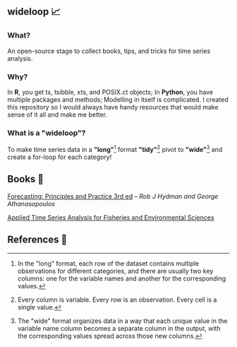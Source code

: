 ## wideloop 📈

### What?

An open-source stage to collect books, tips, and tricks for time series analysis.

### Why?

In **R**, you get ts, tsibble, xts, and POSIX.ct objects; In **Python**, you have multiple packages and methods; Modelling in itself is complicated. I created this repository so I would always have handy resources that would make sense of it all and make me better.

### What is a "wideloop"?

To make time series data in a **"long"**[^1] format **"tidy"**[^2] pivot to **"wide"**[^3] and create a for-loop for each category!

## Books 📘

[Forecasting: Principles and Practice 3rd ed](https://otexts.com/fpp3/) *– Rob J Hydman and George Athanasopoulos*  

[Applied Time Series Analysis for Fisheries and Environmental Sciences](https://atsa-es.github.io/atsa-labs/)

## References 📕

[^1]: In the "long" format, each row of the dataset contains multiple observations for different categories, and there are usually two key columns: one for the variable names and another for the corresponding values.
[^2]: Every column is variable.
Every row is an observation.
Every cell is a single value.
[^3]: The "wide" format organizes data in a way that each unique value in the variable name column becomes a separate column in the output, with the corresponding values spread across those new columns.
